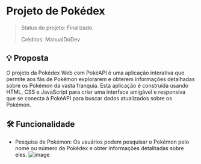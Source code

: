 # Projeto de Pokédex
> Status do projeto: Finalizado.
> 
> Créditos: ManualDoDev

##  💡  Proposta
O projeto da Pokédex Web com PokéAPI é uma aplicação interativa que permite aos fãs de Pokémon explorarem e obterem informações detalhadas sobre os Pokémon da vasta franquia. Esta aplicação é construída usando HTML, CSS e JavaScript para criar uma interface amigável e responsiva que se conecta à PokéAPI para buscar dados atualizados sobre os Pokémon.
## 🛠 Funcionalidade
- Pesquisa de Pokémon: Os usuários podem pesquisar o Pokémon pelo nome ou número da Pokédex e obter informações detalhadas sobre eles.
![image](https://github.com/gabrielaanselmo/pokedex/assets/112910372/b00d8e4e-7917-4a5c-a6d7-8e62c9947cef)
